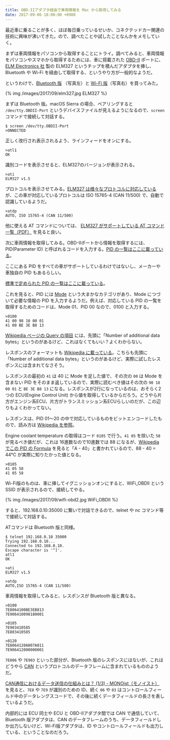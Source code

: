 ```yaml
---
title: OBD-IIアダプタ経由で車両情報を Mac から取得してみる
date: 2017-09-06 18:00:00 +0900
---
```


最近車に乗ることが多く、ほぼ毎日乗っているせいか、コネクテッドカー関連の技術に興味が沸いてきた。ので、調べたことや試したことなんかをメモしていく。

まずは車両情報をパソコンから取得することにトライ。調べてみると、車両情報をパソコンやスマホから取得するためには、車に搭載された [OBD-II](https://ja.wikipedia.org/wiki/%E8%87%AA%E5%8B%95%E8%BB%8A%E3%81%AE%E8%87%AA%E5%B7%B1%E8%A8%BA%E6%96%AD%E6%A9%9F%E8%83%BD#OBD2) ポートに、[ELM Electronics 社](https://www.elmelectronics.com/) 製の ELM327 というチップを積んだアダプタを挿し、Bluetooth や Wi-Fi を経由して取得する、というやり方が一般的なようだ。


というわけで、[Bluetooth 版](https://www.amazon.co.jp/gp/product/B00J7CC4T2) （写真左）と [Wi-Fi 版](https://www.amazon.co.jp/gp/product/B01IHV5VFM)（写真右）を買ってみた。 

{% img /images/2017/09/elm327.jpg ELM327 %}

まずは Bluetooth 版。macOS Sierra の場合、ペアリングすると `/dev/tty.OBDII-Port` というデバイスファイルが見えるようになるので、`screen` コマンドで接続して対話する。


```
$ screen /dev/tty.OBDII-Port
>ONNECTED
```

正しく改行され表示されるよう、ラインフィードをオンにする。


```
>atl1
OK
```

識別コードを表示させると、ELM327のバージョンが表示される。


```
>ati
ELM327 v1.5
```

プロトコルを表示させてみる。[ELM327 は様々なプロトコルに対応している](https://www.elmelectronics.com/products/ics/obd/) が、この車が対応しているプロトコルは ISO 15765-4 (CAN 11/500) で、自動で認識しているようだ。

```
>atdp
AUTO, ISO 15765-4 (CAN 11/500)
```

他に使える AT コマンドについては、 [ELM327 がサポートしている AT コマンド一覧（PDF）](https://www.sparkfun.com/datasheets/Widgets/ELM327_AT_Commands.pdf) を見ると良い。

次に車両情報を取得してみる。OBD-IIポートから情報を取得するには、PID(Parameter ID) と呼ばれるコードを入力する。[PID の一覧はここに載っている](https://en.wikipedia.org/wiki/OBD-II_PIDs)。

ここにある PID をすべての車がサポートしているわけではないし、メーカーや車独自の PID もあるらしい。

[標準で定められた PID の一覧はここに載っている](https://en.wikipedia.org/wiki/OBD-II_PIDs#Standard_PIDs)。

これを見ると、PID には [Mode](https://en.wikipedia.org/wiki/OBD-II_PIDs#Modes) という大まかなカテゴリがあり、Mode につづいて必要な情報の PID を入力するようだ。例えば、対応している PID の一覧を取得するためのコードは、Mode 01、PID 00 なので、0100 と入力する。

```
>0100
41 00 98 18 00 01
41 00 BE 3E B8 13
```

[Wikipedia ページの Query の項目](https://en.wikipedia.org/wiki/OBD-II_PIDs#Query) には、先頭に「Number of additional data bytes」というのがあるけど、これはなくてもいい？よくわからない。

レスポンスのフォーマットも [Wikipedia に載っている](https://en.wikipedia.org/wiki/OBD-II_PIDs#Response)。こちらも先頭に「Number of additional data bytes」というのがあるけど、実際に試したレスポンスには含まれてなさそう。

レスポンスの最初の `41` は 40 に Mode を足した値で、その次の `00` は Mode を含まない PID をそのまま返しているので、実際に読むべき値はその次の `98 18 00 01` と `BE 3E B8 13` になる。レスポンスが2行になっているのは、おそらく2つの ECU(Engine Control Unit) から値を取得しているからだろう。どうやら片方がエンジン系ECU、片方がトランスミッション系ECUらしいのだが、この辺りもよくわかってない。

レスポンスは、PID 01〜20 の中で対応しているものをビットエンコードしたもので、読み方は [Wikipedia を参照](https://en.wikipedia.org/wiki/OBD-II_PIDs#Mode_1_PID_00)。

Engine coolant temperature の取得はコード `0105` で行う。`41 05` を除いた `58` が見るべき値だが、これは 16進数なので10進数では 88 になるが、[Wikipedia でこの PID の Formula](https://en.wikipedia.org/wiki/OBD-II_PIDs#Mode_01) を見ると「A - 40」と書かれているので、88 - 40 = 44℃ が実際に知りたかった値となる。

```
>0105
41 05 58
41 05 58
```

Wi-Fi版のものは、車に挿してイグニッションオンにすると、WiFi_OBDII という SSID が表示されるので、接続してやる。

{% img /images/2017/09/wifi-obd2.jpg WiFi_OBDII %}

すると、192.168.0.10:35000 に繋いで対話できるので、telnet や nc コマンド等で接続して対話する。

ATコマンドは Bluetooth 版と同様。

```
$ telnet 192.168.0.10 35000
Trying 192.168.0.10...
Connected to 192.168.0.10.
Escape character is '^]'.
atl1
OK

>ati
ELM327 v1.5

>atdp
AUTO,ISO 15765-4 (CAN 11/500)
```

車両情報を取得してみると、レスポンスが Bluetooth 版と異なる。

```
>0100
7E8064100BE3EB813
7E906410098180001

>0105
7E903410585
7E803410585

>0120
7E8064120A007A011
7E906412000000001
```

`7E806` や `7E903` といった部分が、Bluetooth 版のレスポンスにはないが、これはどうやら [CAN](https://ja.wikipedia.org/wiki/Controller_Area_Network) というプロトコルのデータフレームに含まれているもののようだ。 

[CAN通信におけるデータ送信の仕組みとは？ (1/3) - MONOist（モノイスト）](http://monoist.atmarkit.co.jp/mn/articles/0807/09/news140.html) を見ると、`7E8` や `7E9` が識別のための ID、続く `06` や `03` はコントロールフィールド中のデータレングスコードで、その後に続くデータフィールドの長さを表しているようだ。

内部的には ECU 同士や ECU と OBD-IIアダプタ間では CAN で通信していて、Bluetooth 版アダプタは、CAN のデータフレームのうち、データフィールドしか出力しないけど、Wi-Fi版アダプタは、ID やコントロールフィールドも出力している、ということなのだろう。

